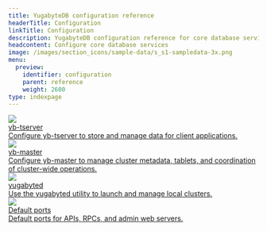 ```yaml
---
title: YugabyteDB configuration reference
headerTitle: Configuration
linkTitle: Configuration
description: YugabyteDB configuration reference for core database services, including yb-tserver, yb-master, and yugabyted.
headcontent: Configure core database services
image: /images/section_icons/sample-data/s_s1-sampledata-3x.png
menu:
  preview:
    identifier: configuration
    parent: reference
    weight: 2600
type: indexpage
---
```

<div class="row">

   <div class="col-12 col-md-6 col-lg-12 col-xl-6">
    <a class="section-link icon-offset" href="yb-tserver/">
      <div class="head">
        <img class="icon" src="/images/section_icons/reference/configuration/yb-tserver.png" aria-hidden="true" />
        <div class="title">yb-tserver</div>
      </div>
      <div class="body">
        Configure yb-tserver to store and manage data for client applications.
      </div>
    </a>
  </div>

  <div class="col-12 col-md-6 col-lg-12 col-xl-6">
    <a class="section-link icon-offset" href="yb-master/">
      <div class="head">
        <img class="icon" src="/images/section_icons/reference/configuration/yb-master.png" aria-hidden="true" />
        <div class="title">yb-master</div>
      </div>
      <div class="body">
        Configure yb-master to manage cluster metadata, tablets, and coordination of cluster-wide operations.
      </div>
    </a>
  </div>

  <div class="col-12 col-md-6 col-lg-12 col-xl-6">
    <a class="section-link icon-offset" href="yugabyted/">
      <div class="head">
        <img class="icon" src="/images/section_icons/reference/configuration/yb-master.png" aria-hidden="true" />
        <div class="title">yugabyted</div>
      </div>
      <div class="body">
        Use the yugabyted utility to launch and manage local clusters.
      </div>
    </a>
  </div>

  <div class="col-12 col-md-6 col-lg-12 col-xl-6">
    <a class="section-link icon-offset" href="default-ports/">
      <div class="head">
        <img class="icon" src="/images/section_icons/reference/configuration/yb-master.png" aria-hidden="true" />
        <div class="title">Default ports</div>
      </div>
      <div class="body">
        Default ports for APIs, RPCs, and admin web servers.
      </div>
    </a>
  </div>

</div>
